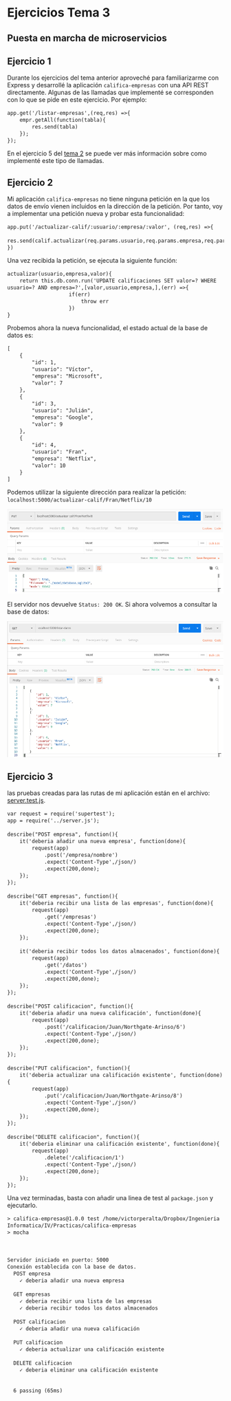 # Ejercicios Tema 3
## Puesta en marcha de microservicios

## Ejercicio 1
Durante los ejercicios del tema anterior aproveché para familiarizarme con Express y desarrollé la aplicación `califica-empresas` con una API REST directamente. Algunas de las llamadas que implementé se corresponden con lo que se pide en este ejercicio. Por ejemplo:

```
app.get('/listar-empresas',(req,res) =>{
    empr.getAll(function(tabla){
        res.send(tabla)
    });
});

```

En el ejercicio 5 del [tema 2](https://github.com/victorperalta93/IV-Ejercicios/blob/master/tema2.md) se puede ver más información sobre como implementé este tipo de llamadas.

## Ejercicio 2
Mi aplicación `califica-empresas` no tiene ninguna petición en la que los datos de envío vienen incluidos en la dirección de la petición. Por tanto, voy a implementar una petición nueva y probar esta funcionalidad:

```
app.put('/actualizar-calif/:usuario/:empresa/:valor', (req,res) =>{
    res.send(calif.actualizar(req.params.usuario,req.params.empresa,req.params.valor))
})
```

Una vez recibida la petición, se ejecuta la siguiente función:

```
actualizar(usuario,empresa,valor){
    return this.db.conn.run('UPDATE calificaciones SET valor=? WHERE usuario=? AND empresa=?',[valor,usuario,empresa,],(err) =>{
                    if(err)
                        throw err
                    })
}
```

Probemos ahora la nueva funcionalidad, el estado actual de la base de datos es:

```
[
    {
        "id": 1,
        "usuario": "Víctor",
        "empresa": "Microsoft",
        "valor": 7
    },
    {
        "id": 3,
        "usuario": "Julián",
        "empresa": "Google",
        "valor": 9
    },
    {
        "id": 4,
        "usuario": "Fran",
        "empresa": "Netflix",
        "valor": 10
    }
]
```

Podemos utilizar la siguiente dirección para realizar la petición: `localhost:5000/actualizar-calif/Fran/Netflix/10`

![imagen](img/t3/put_postman.png)

El servidor nos devuelve `Status: 200 OK`. Si ahora volvemos a consultar la base de datos:

![imagen](img/t3/res_ej2.png)

## Ejercicio 3
las pruebas creadas para las rutas de mi aplicación están en el archivo: [server.test.js](https://github.com/victorperalta93/califica-empresas/blob/master/test/server.test.js).

```
var request = require('supertest');
app = require('../server.js');

describe("POST empresa", function(){
    it('deberia añadir una nueva empresa', function(done){
        request(app)
            .post('/empresa/nombre')
            .expect('Content-Type',/json/)
            .expect(200,done);
    });
});

describe("GET empresas", function(){
    it('deberia recibir una lista de las empresas', function(done){
        request(app)
            .get('/empresas')
            .expect('Content-Type',/json/)
            .expect(200,done);
    });

    it('deberia recibir todos los datos almacenados', function(done){
        request(app)
            .get('/datos')
            .expect('Content-Type',/json/)
            .expect(200,done);
    });
});

describe("POST calificacion", function(){
    it('deberia añadir una nueva calificación', function(done){
        request(app)
            .post('/calificacion/Juan/Northgate-Arinso/6')
            .expect('Content-Type',/json/)
            .expect(200,done);
    });
});

describe("PUT calificacion", function(){
    it('deberia actualizar una calificación existente', function(done){
        request(app)
            .put('/calificacion/Juan/Northgate-Arinso/8')
            .expect('Content-Type',/json/)
            .expect(200,done);
    });
});

describe("DELETE calificacion", function(){
    it('deberia eliminar una calificación existente', function(done){
        request(app)
            .delete('/calificacion/1')
            .expect('Content-Type',/json/)
            .expect(200,done);
    });
});

```

Una vez terminadas, basta con añadir una linea de test al `package.json` y ejecutarlo.

```
> califica-empresas@1.0.0 test /home/victorperalta/Dropbox/Ingenieria Informatica/IV/Practicas/califica-empresas
> mocha



Servidor iniciado en puerto: 5000
Conexión establecida con la base de datos.
  POST empresa
    ✓ deberia añadir una nueva empresa

  GET empresas
    ✓ deberia recibir una lista de las empresas
    ✓ deberia recibir todos los datos almacenados

  POST calificacion
    ✓ deberia añadir una nueva calificación

  PUT calificacion
    ✓ deberia actualizar una calificación existente

  DELETE calificacion
    ✓ deberia eliminar una calificación existente


  6 passing (65ms)
  ```